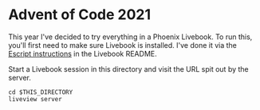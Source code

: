# Advent of Code 2021

This year I've decided to try everything in a Phoenix Livebook. To run
this, you'll first need to make sure Livebook is installed. I've done
it via the [Escript
instructions](https://github.com/livebook-dev/livebook#escript) in the
Livebook README.

Start a Livebook session in this directory and visit the URL spit out
by the server.

```shell
cd $THIS_DIRECTORY
liveview server
```
